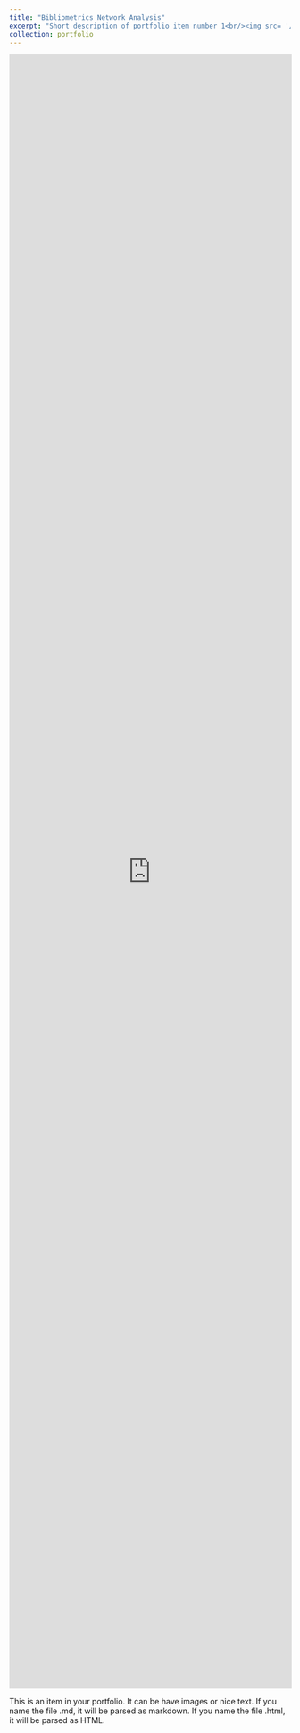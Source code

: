 ```yaml
---
title: "Bibliometrics Network Analysis"
excerpt: "Short description of portfolio item number 1<br/><img src= '/images/keyword.png'>"
collection: portfolio
---
```


<iframe
  allowfullscreen="true"
  src="https://app.vosviewer.com/?json=https://drive.google.com/uc?id=10fUgNWD5PglX28PoTlj9LIbHr-7e-RoZ"
  width="100%"
  height="75%"
  style="border: 1px solid #ddd; max-width: 1200px; min-height: 500px"
>
</iframe>

This is an item in your portfolio. It can be have images or nice text. If you name the file .md, it will be parsed as markdown. If you name the file .html, it will be parsed as HTML. 
